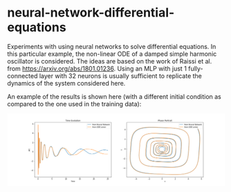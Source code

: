 # neural-network-differential-equations
Experiments with using neural networks to solve differential equations. In this particular example, the non-linear ODE of a damped simple harmonic oscillator is considered. The ideas are based on the work of Raissi et al. from https://arxiv.org/abs/1801.01236. Using an MLP with just 1 fully-connected layer with 32 neurons is usually sufficient to replicate the dynamics of the system considered here.

An example of the results is shown here (with a different initial condition as compared to the one used in the training data):

![Case with initial condition (1,1)](comparison.png)
